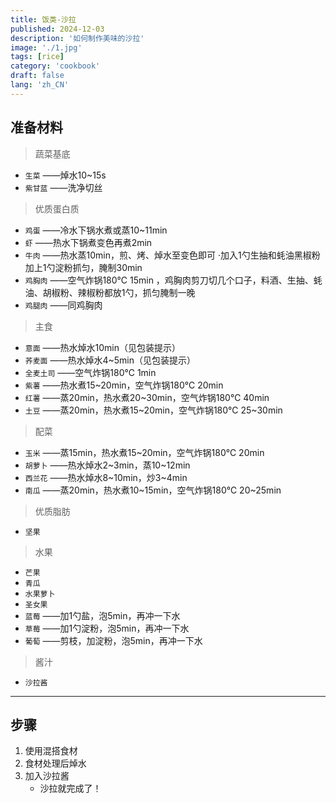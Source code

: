 ```yaml
---
title: 饭类-沙拉
published: 2024-12-03
description: '如何制作美味的沙拉'
image: './1.jpg'
tags: [rice]
category: 'cookbook'
draft: false
lang: 'zh_CN'
---
```


## 准备材料  
> 蔬菜基底  
- `生菜`  ——焯水10~15s  
- `紫甘蓝` ——洗净切丝  

> 优质蛋白质  
- `鸡蛋`  ——冷水下锅水煮或蒸10~11min   
- `虾` ——热水下锅煮变色再煮2min   
- `牛肉` ——热水蒸10min，煎、烤、焯水至变色即可 ·加入1勺生抽和蚝油黑椒粉加上1勺淀粉抓匀，腌制30min   
- `鸡胸肉` ——空气炸锅180℃ 15min ，鸡胸肉剪刀切几个口子，料酒、生抽、蚝油、胡椒粉、辣椒粉都放1勺，抓匀腌制一晚  
- `鸡腿肉` ——同鸡胸肉  

> 主食  
- `意面`  ——热水焯水10min（见包装提示）  
- `荞麦面`  ——热水焯水4~5min（见包装提示）  
- `全麦土司`  ——空气炸锅180℃ 1min  
- `紫薯`  ——热水煮15~20min，空气炸锅180℃ 20min  
- `红薯`  ——蒸20min，热水煮20~30min，空气炸锅180℃ 40min  
- `土豆`  ——蒸20min，热水煮15~20min，空气炸锅180℃ 25~30min  

> 配菜  
- `玉米`  ——蒸15min，热水煮15~20min，空气炸锅180℃ 20min  
- `胡萝卜`  ——热水焯水2~3min，蒸10~12min  
- `西兰花`  ——热水焯水8~10min，炒3~4min  
- `南瓜`  ——蒸20min，热水煮10~15min，空气炸锅180℃ 20~25min  

> 优质脂肪  
- `坚果`  

> 水果  
- `芒果`  
- `青瓜`  
- `水果萝卜`  
- `圣女果`  
- `蓝莓`  ——加1勺盐，泡5min，再冲一下水  
- `草莓`  ——加1勺淀粉，泡5min，再冲一下水  
- `葡萄`  ——剪枝，加淀粉，泡5min，再冲一下水  

> 酱汁  
- `沙拉酱`  

***********

## 步骤  
1. 使用混搭食材  
2. 食材处理后焯水   
3. 加入沙拉酱    
    - 沙拉就完成了！   

